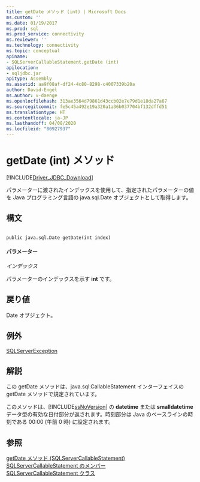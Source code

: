 ```yaml
---
title: getDate メソッド (int) | Microsoft Docs
ms.custom: ''
ms.date: 01/19/2017
ms.prod: sql
ms.prod_service: connectivity
ms.reviewer: ''
ms.technology: connectivity
ms.topic: conceptual
apiname:
- SQLServerCallableStatement.getDate (int)
apilocation:
- sqljdbc.jar
apitype: Assembly
ms.assetid: aa9f08af-df24-4c80-8298-c4007339b20a
author: David-Engel
ms.author: v-daenge
ms.openlocfilehash: 313ae3564d79861d43ccb02e7e79d1e18da27a67
ms.sourcegitcommit: fe5c45a492e19a320a1a36b037704bf132dffd51
ms.translationtype: HT
ms.contentlocale: ja-JP
ms.lasthandoff: 04/08/2020
ms.locfileid: "80927937"
---
```

# <a name="getdate-method-int"></a>getDate (int) メソッド
[!INCLUDE[Driver_JDBC_Download](../../../includes/driver_jdbc_download.md)]

  パラメーターに渡されたインデックスを使用して、指定されたパラメーターの値を Java プログラミング言語の java.sql.Date オブジェクトとして取得します。  
  
## <a name="syntax"></a>構文  
  
```  
  
public java.sql.Date getDate(int index)  
```  
  
#### <a name="parameters"></a>パラメーター  
 *インデックス*  
  
 パラメーターのインデックスを示す **int** です。  
  
## <a name="return-value"></a>戻り値  
 Date オブジェクト。  
  
## <a name="exceptions"></a>例外  
 [SQLServerException](../../../connect/jdbc/reference/sqlserverexception-class.md)  
  
## <a name="remarks"></a>解説  
 この getDate メソッドは、java.sql.CallableStatement インターフェイスの getDate メソッドで規定されています。  
  
 このメソッドは、[!INCLUDE[ssNoVersion](../../../includes/ssnoversion-md.md)] の **datetime** または **smalldatetime** データ型の有効な日付部分が返されます。時刻部分は Java のベースラインの時刻である 00:00 (午前 0 時) に設定されます。  
  
## <a name="see-also"></a>参照  
 [getDate メソッド &#40;SQLServerCallableStatement&#41;](../../../connect/jdbc/reference/getdate-method-sqlservercallablestatement.md)   
 [SQLServerCallableStatement のメンバー](../../../connect/jdbc/reference/sqlservercallablestatement-members.md)   
 [SQLServerCallableStatement クラス](../../../connect/jdbc/reference/sqlservercallablestatement-class.md)  
  
  
